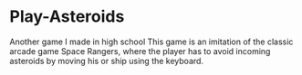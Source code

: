 # Play-Asteroids
Another game I made in high school
This game is an imitation of the classic arcade game Space Rangers, where the player has to avoid incoming asteroids by moving his or ship using the keyboard.
